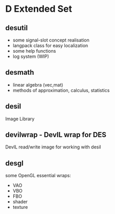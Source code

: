 # D Extended Set #

## desutil ##

* some signal-slot concept realisation
* langpack class for easy localization
* some help functions
* log system (WIP)

## desmath ##

* linear algebra (vec,mat)
* methods of approximation, calculus, statistics

## desil ##

Image Library

## devilwrap - DevIL wrap for DES ##

DevIL read/write image for working with desil

## desgl ##

some OpenGL essential wraps:
* VAO
* VBO
* FBO
* shader
* texture
